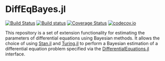 # DiffEqBayes.jl

[![Build Status](https://travis-ci.org/JuliaDiffEq/DiffEqBayes.jl.svg?branch=master)](https://travis-ci.org/JuliaDiffEq/DiffEqBayes.jl)
[![Build status](https://ci.appveyor.com/api/projects/status/c01jlqq9ws41nwm6?svg=true)](https://ci.appveyor.com/project/ChrisRackauckas/diffeqbayes-jl)
[![Coverage Status](https://coveralls.io/repos/JuliaDiffEq/DiffEqBayes.jl/badge.svg?branch=master&service=github)](https://coveralls.io/github/JuliaDiffEq/DiffEqBayes.jl?branch=master)
[![codecov.io](http://codecov.io/github/JuliaDiffEq/DiffEqBayes.jl/coverage.svg?branch=master)](http://codecov.io/github/JuliaDiffEq/DiffEqBayes.jl?branch=master)

This repository is a set of extension functionality for estimating the parameters of differential equations using Bayesian methods. It allows the choice of using [Stan.jl](https://github.com/goedman/Stan.jl) and [Turing.jl](https://github.com/yebai/Turing.jl) to perform a Bayesian estimation of a differential equation problem specified via the [DifferentialEquations.jl](https://github.com/JuliaDiffEq/DifferentialEquations.jl) interface. 
